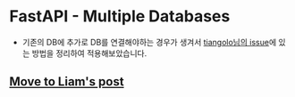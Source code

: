 # FastAPI - Multiple Databases
- 기존의 DB에 추가로 DB를 연결해야하는 경우가 생겨서 [tiangolo님의 issue](https://github.com/tiangolo/fastapi/issues/2592)에 있는 방법을 정리하여 적용해보았습니다.

## [Move to Liam's post](https://liampoet.github.io/FastAPI-Multipledatabases/)
